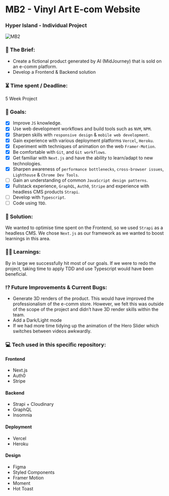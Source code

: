 # MB2 - Vinyl Art E-com Website

### Hyper Island - Individual Project

![MB2](https://user-images.githubusercontent.com/82885837/187440582-baa60537-da05-4b6e-8915-19bf8378630e.png)

### :open_file_folder: The Brief:

-   Create a fictional product generated by AI (MidJourney) that is sold on an e-comm platform.
-   Develop a Frontend & Backend solution

### :hourglass_flowing_sand: Time spent / Deadline:

5 Week Project

### :dart: Goals:

-   [x] Improve `JS` knowledge.
-   [x] Use web development workflows and build tools such as `NVM`, `NPM`.
-   [x] Sharpen skills with `responsive design` & `mobile web development`.
-   [x] Gain experience with various deployment platforms `Vercel`, `Heroku`.
-   [x] Experiment with techniques of animation on the web `Framer-Motion`.
-   [x] Be comfortable with `Git`, and `Git workflows`.
-   [x] Get familiar with `Next.js` and have the ability to learn/adapt to new technologies.
-   [x] Sharpen awareness of `performance bottlenecks`, `cross-browser issues`, `Lighthouse` & `Chrome Dev Tools`.
-   [ ] Gain an understanding of common `JavaScript design patterns`.
-   [x] Fullstack experience, `GraphQL`, `Auth0`, `Stripe` and experience with headless CMS products `Strapi`.
-   [ ] Develop with `Typescript`.
-   [ ] Code using `TDD`.

### :mechanical_arm: Solution:

We wanted to optimise time spent on the Frontend, so we used `Strapi` as a headless CMS. We chose `Next.js` as our framework as we wanted to boost learnings in this area.

### :man_student: Learnings:

By in large we successfully hit most of our goals. If we were to redo the project, taking time to apply TDD and use Typescript would have been beneficial.

### :interrobang: Future Improvements & Current Bugs:

-   Generate 3D renders of the product. This would have improved the professionalism of the e-comm store. However, we felt this was outside of the scope of the project and didn’t have 3D render skills within the team.
-   Add a Dark/Light mode
-   If we had more time tidying up the animation of the Hero Slider which switches between videos awkwardly.

### :computer: Tech used in this specific repository:

#### Frontend

-   Next.js
-   Auth0
-   Stripe

#### Backend

-   Strapi + Cloudinary
-   GraphQL
-   Insomnia

#### Deployment

-   Vercel
-   Heroku

#### Design

-   Figma
-   Styled Components
-   Framer Motion
-   Moment
-   Hot Toast
